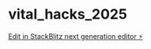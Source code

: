 # vital_hacks_2025

[Edit in StackBlitz next generation editor ⚡️](https://stackblitz.com/~/github.com/mehanana/vital_hacks_2025)